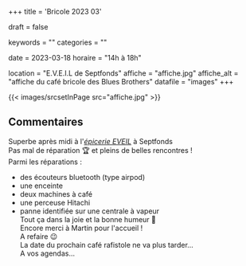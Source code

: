 +++
title = 'Bricole 2023 03'

draft = false

keywords =  ""
categories = ""

date = 2023-03-18
horaire = "14h à 18h"

location = "E.V.E.I.L de Septfonds"
affiche = "affiche.jpg"
affiche_alt = "affiche du café bricole des Blues Brothers"
datafile = "images"
+++

<div class="w-1/6 mx-auto">
{{< images/srcsetInPage src="affiche.jpg" >}}
</div>


## Commentaires
Superbe après midi à l'*[épicerie EVEIL](https://www.facebook.com/people/EVEIL-%C3%A0-Septfonds/100076411474836/)* à Septfonds  
Pas mal de réparation 🏆 et pleins de belles rencontres !  
Parmi les réparations :
- des écouteurs bluetooth (type airpod)
- une enceinte
- deux machines à café
- une perceuse Hitachi
- panne identifiée sur une centrale à vapeur  
Tout ça dans la joie et la bonne humeur 🎉  
Encore merci à Martin pour l'accueil !  
A refaire 😉  
La date du prochain café rafistole ne va plus tarder...  
A vos agendas...  